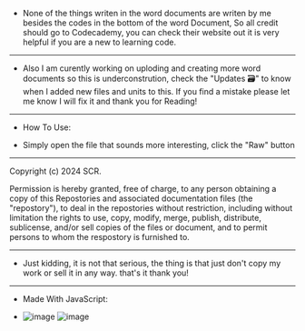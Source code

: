 * None of the things writen in the word documents are writen by me besides the codes in the bottom of the word Document, So all credit should go to Codecademy, you can check their website out it is very helpful if you are a new to learning code. 
-------------------------------------------------------------------------------------------------------
* Also I am curently working on uploding and creating more word documents so this is underconstrution, check the "Updates 🗃" to know when I added new files and units to this. If you find a mistake please let me know I will fix it and thank you for Reading! 
-------------------------------------------------------------------------------------------------------
* How To Use:
- Simply open the file that sounds more interesting, click the "Raw" button

-------------------------------------------------------------------------------------------------------
Copyright (c) 2024 SCR.

Permission is hereby granted, free of charge, to any person obtaining a copy
of this Repostories and associated documentation files (the "repostory"), to deal
in the repostories without restriction, including without limitation the rights
to use, copy, modify, merge, publish, distribute, sublicense, and/or sell
copies of the files or document, and to permit persons to whom the respostory is
furnished to.



-------------------------------------------------------------------------------------------------------
* Just kidding, it is not that serious, the thing is that just don't copy my work or sell it in any way. that's it thank you!
-------------------------------------------------------------------------------------------------------
* Made With JavaScript:
- ![image](https://github.com/Slept66/JavaScript-Beginners/assets/148169522/999681bf-8f9f-4571-85dd-5ce14bf60ee7)
![image](https://github.com/Slept66/JavaScript-Beginners/assets/148169522/f6f4a113-1f39-4b7f-a02b-6c4b313d39da)



